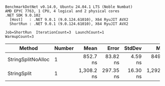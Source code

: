 ```

BenchmarkDotNet v0.14.0, Ubuntu 24.04.1 LTS (Noble Numbat)
AMD EPYC 7763, 1 CPU, 4 logical and 2 physical cores
.NET SDK 9.0.102
  [Host]   : .NET 9.0.1 (9.0.124.61010), X64 RyuJIT AVX2
  ShortRun : .NET 9.0.1 (9.0.124.61010), X64 RyuJIT AVX2

Job=ShortRun  IterationCount=3  LaunchCount=1  
WarmupCount=3  

```
| Method             | Number | Mean       | Error     | StdDev   | Min        | Max        | Gen0   | Gen1   | Allocated |
|------------------- |------- |-----------:|----------:|---------:|-----------:|-----------:|-------:|-------:|----------:|
| StringSplitNoAlloc | 1      |   852.7 ns |  83.82 ns |  4.59 ns |   849.9 ns |   858.0 ns |      - |      - |         - |
| StringSplit        | 1      | 1,308.2 ns | 297.35 ns | 16.30 ns | 1,292.1 ns | 1,324.7 ns | 0.1907 | 0.0019 |    3208 B |
